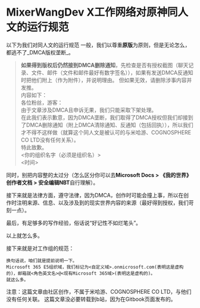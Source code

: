 # MixerWangDev X工作网络对原神同人文的运行规范

以下为我们对同人文的运行规范 一般，我们以尊重**原版**为原则，但是无论怎么，都逃不了_DMCA版权垄断_。

> **如果得到版权后仍然接到DMCA删除通知**，先检查是否有授权截图（聊天记录、文件、邮件（文件和邮件最好有数字签名）），如果有发送DMCA反通知时把他们附上（作为附件），并说明理由。 但如果无效，请删除涉事内容并发推。\
> 内容如下：\
> 各位粉丝，游客：\
> &#x20;      由于文章涉及DMCA且申诉无果，我们只能采取下架处理。\
> &#x20;      在此我们表示歉意，因为DMCA垄断，我们取得了DMCA授权但我们却接到了DMCA删除通知（附上DMCA清除通知、反通知（包括回执）），所以我们才不得不这样做（就算这个同人文是被认可的与米哈游、COGNOSPHERE CO LTD没有任何关系）。\
> &#x20;      特此致歉。\
> <你的组织名字（必须是组织名）>\
> <时间>

同时，别把内容整的太过分（怎么区分你可以去**Microsoft Docs > 《我的世界》创作者文档 > 安全编辑NBT**自行理解）。

接下来就是法律方面，遵守法律，因为DMCA，创作时可能会撞上事，所以在创作时注明来源、信息、以及涉及到的现实世界内容的来源（最好得到授权，我们苛刻一点）。

最后，有足够多的写作经验，俗话说“好记性不如烂笔头”。

以上就怎么多。

接下来就是对工作组的规范：

```
换句话说，咱们就是提前说明一下。
Microsoft 365 E5组织域，我们标记为<自定义域>.onmicrosoft.com(表明这是虚构的)，邮箱就<角色英文名>@<现有Microsoft 365域>(表明这是虚构的)。
就这么多。
```

注意：这篇文章由社区创作，不属于米哈游、COGNOSPHERE CO LTD，与他们没有任何关联。 这篇文章没必要转载到b站，因为在Gitbook页面发布的。
